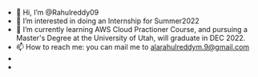 - 👋 Hi, I’m @Rahulreddy09
- 👀 I’m interested in doing an Internship for Summer2022
- 🌱 I’m currently learning AWS Cloud Practioner Course, and pursuing a Master's Degree at the University of Utah, will graduate in DEC 2022.
- 📫 How to reach me: you can mail me to alarahulreddym.9@gmail.com
- 
-
<!---
Rahulreddy09/Rahulreddy09 is a ✨ special ✨ repository because its `README.md` (this file) appears on your GitHub profile.
You can click the Preview link to take a look at your changes.
--->
